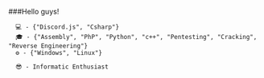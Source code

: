 ###Hello guys!
 
      💻 - {"Discord.js", "Csharp"}
      🎓 - {"Assembly", "PhP", "Python", "c++", "Pentesting", "Cracking", "Reverse Engineering"}
      ⚙️ - {"Windows", "Linux"}
      
      😎 - Informatic Enthusiast
